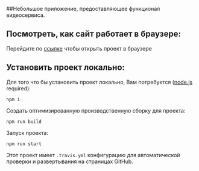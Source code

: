 ##Небольшое приложение, предоставляющее функционал видеосервиса.


## Посмотреть, как сайт работает в браузере:

Перейдите по [ссылке](https://video-service-app.vercel.app/) чтобы открыть проект в браузере

## Установить проект локально:

Для того что бы установить проект локально, Вам потребуется ([node.js](https://nodejs.org/en/) required):

```
npm i
```

Создать оптимизированную производственную сборку для проекта:

```
npm run build
```

Запуск проекта:

```
npm run start
```

Этот проект имеет `.travis.yml` конфигурацию для автоматической проверки и развертывания на страницах GitHub.

